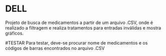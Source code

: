 # DELL
Projeto de busca de medicamentos a partir de um arquivo .CSV, onde é realizado a filtragem e realiza tratamentos para entradas inválidas e mostra gráficos.

#TESTAR
Para testar, deve-se procurar nome de medicamentos e os códigos de barras encontrados no arquivo .CSV
